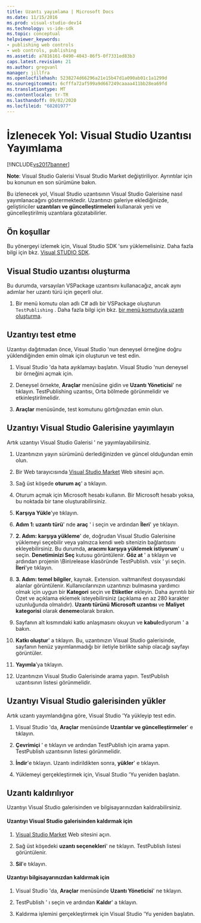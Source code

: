 ```yaml
---
title: Uzantı yayımlama | Microsoft Docs
ms.date: 11/15/2016
ms.prod: visual-studio-dev14
ms.technology: vs-ide-sdk
ms.topic: conceptual
helpviewer_keywords:
- publishing web controls
- web controls, publishing
ms.assetid: a7816161-0490-4043-86f5-0f7331ed83b3
caps.latest.revision: 21
ms.author: gregvanl
manager: jillfra
ms.openlocfilehash: 5238274d66296a21e15b47d1a090ab01c1a1299d
ms.sourcegitcommit: 6cfffa72af599a9d667249caaaa411bb28ea69fd
ms.translationtype: MT
ms.contentlocale: tr-TR
ms.lasthandoff: 09/02/2020
ms.locfileid: "68201977"
---
```

# <a name="walkthrough-publishing-a-visual-studio-extension"></a>İzlenecek Yol: Visual Studio Uzantısı Yayımlama
[!INCLUDE[vs2017banner](../includes/vs2017banner.md)]

**Note**: Visual Studio Galerisi Visual Studio Market değiştiriliyor. Ayrıntılar için bu konunun en son sürümüne bakın.

Bu izlenecek yol, Visual Studio uzantısının Visual Studio Galerisine nasıl yayımlanacağını göstermektedir. Uzantınızı galeriye eklediğinizde, geliştiriciler **uzantıları ve güncelleştirmeleri** kullanarak yeni ve güncelleştirilmiş uzantılara gözatabilirler.

## <a name="prerequisites"></a>Ön koşullar
 Bu yönergeyi izlemek için, Visual Studio SDK 'sını yüklemelisiniz. Daha fazla bilgi için bkz. [Visual STUDIO SDK](../extensibility/visual-studio-sdk.md).

## <a name="create-a-visual-studio-extension"></a>Visual Studio uzantısı oluşturma
 Bu durumda, varsayılan VSPackage uzantısını kullanacağız, ancak aynı adımlar her uzantı türü için geçerli olur.

1. Bir menü komutu olan adlı C# adlı bir VSPackage oluşturun `TestPublishing` . Daha fazla bilgi için bkz. [bir menü komutuyla uzantı oluşturma](../extensibility/creating-an-extension-with-a-menu-command.md).

## <a name="test-the-extension"></a>Uzantıyı test etme
 Uzantıyı dağıtmadan önce, Visual Studio 'nun deneysel örneğine doğru yüklendiğinden emin olmak için oluşturun ve test edin.

1. Visual Studio 'da hata ayıklamayı başlatın. Visual Studio 'nun deneysel bir örneğini açmak için.

2. Deneysel örnekte, **Araçlar** menüsüne gidin ve **Uzantı Yöneticisi**' ne tıklayın. TestPublishing uzantısı, Orta bölmede görünmelidir ve etkinleştirilmelidir.

3. **Araçlar** menüsünde, test komutunu görtığınızdan emin olun.

## <a name="publish-the-extension-to-the-visual-studio-gallery"></a>Uzantıyı Visual Studio Galerisine yayımlayın
 Artık uzantıyı Visual Studio Galerisi ' ne yayımlayabilirsiniz.

1. Uzantınızın yayın sürümünü derlediğinizden ve güncel olduğundan emin olun.

2. Bir Web tarayıcısında [Visual Studio Market](https://marketplace.visualstudio.com/) Web sitesini açın.

3. Sağ üst köşede **oturum aç**' a tıklayın.

4. Oturum açmak için Microsoft hesabı kullanın. Bir Microsoft hesabı yoksa, bu noktada bir tane oluşturabilirsiniz.

5. **Karşıya Yükle**'ye tıklayın.

6. **Adım 1: uzantı türü**' nde **araç** ' i seçin ve ardından **İleri**' ye tıklayın.

7. **2. Adım: karşıya yükleme**' de, doğrudan Visual Studio Galerisine yüklemeyi seçebilir veya yalnızca kendi web sitenizin bağlantısını ekleyebilirsiniz. Bu durumda, **aracımı karşıya yüklemek istiyorum**' u seçin. **Denetiminizi Seç** kutusu görüntülenir. **Göz at** ' a tıklayın ve ardından projenin \Bin\release klasöründe TestPublish. vsix ' yi seçin. **İleri**’ye tıklayın.

8. **3. Adım: temel bilgiler**, kaynak. Extension. valtmanifest dosyasındaki alanlar görüntülenir. Kullanıcılarınızın uzantınızı bulmasına yardımcı olmak için uygun bir **Kategori** seçin ve **Etiketler** ekleyin. Daha ayrıntılı bir Özet ve açıklama eklemek isteyebilirsiniz (açıklama en az 280 karakter uzunluğunda olmalıdır). **Uzantı türünü** **Microsoft uzantısı** ve **Maliyet kategorisi** olarak **deneme**olarak bırakın.

9. Sayfanın alt kısmındaki katkı anlaşmasını okuyun ve **kabul**ediyorum ' a bakın.

10. **Katkı oluştur**' a tıklayın. Bu, uzantınızın Visual Studio galerisinde, sayfanın henüz yayımlanmadığı bir iletiyle birlikte sahip olacağı sayfayı görüntüler.

11. **Yayımla**’ya tıklayın.

12. Uzantınızın Visual Studio Galerisinde arama yapın. TestPublish uzantısının listesi görünmelidir.

## <a name="install-the-extension-from-the-visual-studio-gallery"></a>Uzantıyı Visual Studio galerisinden yükler
 Artık uzantı yayımlandığına göre, Visual Studio 'Ya yükleyip test edin.

1. Visual Studio 'da, **Araçlar** menüsünde **Uzantılar ve güncelleştirmeler**' e tıklayın.

2. **Çevrimiçi** ' e tıklayın ve ardından TestPublish için arama yapın. TestPublish uzantısının listesi görünmelidir.

3. **İndir**'e tıklayın. Uzantı indirildikten sonra, **yükler**' e tıklayın.

4. Yüklemeyi gerçekleştirmek için, Visual Studio 'Yu yeniden başlatın.

## <a name="removing-the-extension"></a>Uzantı kaldırılıyor
 Uzantıyı Visual Studio galerisinden ve bilgisayarınızdan kaldırabilirsiniz.

#### <a name="to-remove-the-extension-from-the-visual-studio-gallery"></a>Uzantıyı Visual Studio galerisinden kaldırmak için

1. [Visual Studio Market](https://marketplace.visualstudio.com/) Web sitesini açın.

2. Sağ üst köşedeki **uzantı seçenekleri**' ne tıklayın. TestPublish listesi görüntülenir.

3. **Sil**'e tıklayın.

#### <a name="to-remove-the-extension-from-your-computer"></a>Uzantıyı bilgisayarınızdan kaldırmak için

1. Visual Studio 'da, **Araçlar** menüsünde **Uzantı Yöneticisi**' ne tıklayın.

2. TestPublish ' ı seçin ve ardından **Kaldır**' a tıklayın.

3. Kaldırma işlemini gerçekleştirmek için Visual Studio 'Yu yeniden başlatın.
